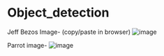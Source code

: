 # Object_detection

Jeff Bezos Image- (copy/paste in browser)
![image](https://github.com/Bhavisha-06/Object_detection/assets/115792716/41901fd4-2a92-4051-ab37-4f067b4119d6)


Parrot image- 
![image](https://github.com/Bhavisha-06/Object_detection/assets/115792716/b2247eab-f875-4490-bd47-9ff3b3e67452)
